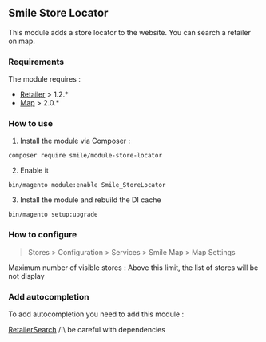 ## Smile Store Locator

This module adds a store locator to the website. You can search a retailer on map.

### Requirements

The module requires :

- [Retailer](https://github.com/Smile-SA/magento2-module-retailer) > 1.2.*
- [Map](https://github.com/Smile-SA/magento2-module-map) > 2.0.*

### How to use

1. Install the module via Composer :

``` composer require smile/module-store-locator ```

2. Enable it

``` bin/magento module:enable Smile_StoreLocator ```

3. Install the module and rebuild the DI cache

``` bin/magento setup:upgrade ```

### How to configure

> Stores > Configuration > Services  > Smile Map > Map Settings

Maximum number of visible stores : Above this limit, the list of stores will be not display

### Add autocompletion

To add autocompletion you need to add this module :

[RetailerSearch](https://github.com/Smile-SA/magento2-module-retailer-elasticsuite-search)
/!\ be careful with dependencies